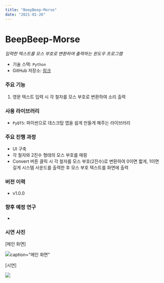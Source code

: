 ```yaml
---
title: "BeepBeep-Morse"
date: "2021-01-26"
---
```


# BeepBeep-Morse

_입력한 텍스트를 모스 부호로 변환하여 출력하는 윈도우 프로그램_

- 기술 스택: `Python`
- GitHub 저장소: [링크](https://github.com/bvv8808/BeepBeep-Morse)

### 주요 기능

1. 영문 텍스트 입력 시 각 철자를 모스 부호로 변환하여 소리 출력

### 사용 라이브러리

- `PyQT5`: 파이썬으로 데스크탑 앱을 쉽게 만들게 해주는 라이브러리

### 주요 진행 과정

- UI 구축
- 각 철자와 2진수 형태의 모스 부호를 매핑
- Convert 버튼 클릭 시 각 철자를 모스 부호(2진수)로 변환하여 0이면 짧게, 1이면 길게 시스템 사운드를 출력한 후 모스 부호 텍스트를 화면에 출력

### 버전 이력

- v1.0.0

### 향후 예정 연구

-

### 시연 사진

<figcaption> [메인 화면] </figcaption>

![caption="메인 화면"](/projectImgs/beepbeep-morse/main.png "메인 화면")

<figcaption> [시연] </figcaption>

![](/projectImgs/beepbeep-morse/beepbeep-morse-play.gif)

